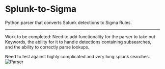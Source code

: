 # Splunk-to-Sigma
Python parser that converts Splunk detections to Sigma Rules.

----

Work to be completed:
Need to add functionality for the parser to take out Keywords, the ability for it to handle detections containing subsearches, and the ability to correctly parse lookups.


Need to test against highly complicated and very long splunk searches. 
![Parser](https://github.com/user-attachments/assets/c5cc022e-16d1-4800-9d2b-def5f68abef5)
